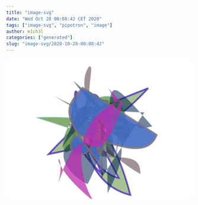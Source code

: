```yaml
---
title: "image-svg"
date: "Wed Oct 28 00:08:42 CET 2020"
tags: ["image-svg", "pipotron", "image"]
author: m1ch3l
categories: ["generated"]
slug: "image-svg/2020-10-28-00:08:42"
---
```


![](image.svg)
